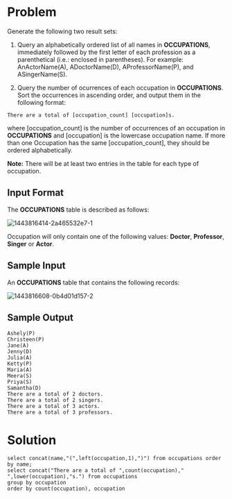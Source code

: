 # Problem

Generate the following two result sets:

  1. Query an alphabetically ordered list of all names in **OCCUPATIONS**, immediately followed by the first letter of each profession as a parenthetical (i.e.: enclosed in parentheses). For example: AnActorName(A), ADoctorName(D), AProfessorName(P), and ASingerName(S).

  2. Query the number of ocurrences of each occupation in **OCCUPATIONS**. Sort the occurrences in ascending order, and output them in the following format:

  `There are a total of [occupation_count] [occupation]s.`

  where [occupation_count] is the number of occurrences of an occupation in **OCCUPATIONS** and [occupation] is the lowercase occupation name. If more than one Occupation has the same [occupation_count], they should be ordered alphabetically.

**Note:** There will be at least two entries in the table for each type of occupation.

## Input Format

The **OCCUPATIONS** table is described as follows: 

![1443816414-2a465532e7-1](https://github.com/corneliuscornwallis3/SQL/assets/158492493/14780139-77e9-4e04-b501-53d916c84775)

Occupation will only contain one of the following values: **Doctor**, **Professor**, **Singer** or **Actor**.

## Sample Input

An **OCCUPATIONS** table that contains the following records:

![1443816608-0b4d01d157-2](https://github.com/corneliuscornwallis3/SQL/assets/158492493/8fd2868a-7214-43af-8934-abcbae95d196)

## Sample Output
```
Ashely(P)
Christeen(P)
Jane(A)
Jenny(D)
Julia(A)
Ketty(P)
Maria(A)
Meera(S)
Priya(S)
Samantha(D)
There are a total of 2 doctors.
There are a total of 2 singers.
There are a total of 3 actors.
There are a total of 3 professors.
```

# Solution

```
select concat(name,"(",left(occupation,1),")") from occupations order by name;
select concat("There are a total of ",count(occupation)," ",lower(occupation),"s.") from occupations
group by occupation
order by count(occupation), occupation
```
